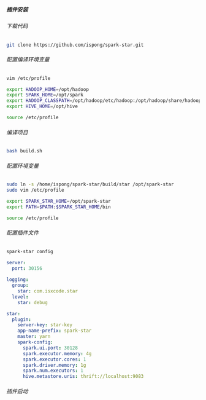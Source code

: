 ##### 插件安装

###### 下载代码

```bash
git clone https://github.com/ispong/spark-star.git
```

###### 配置编译环境变量

```bash
vim /etc/profile
```

```bash
export HADOOP_HOME=/opt/hadoop
export SPARK_HOME=/opt/spark
export HADOOP_CLASSPATH=/opt/hadoop/etc/hadoop:/opt/hadoop/share/hadoop/common/lib/*:/opt/hadoop/share/hadoop/common/*:/opt/hadoop/share/hadoop/hdfs:/opt/hadoop/share/hadoop/hdfs/lib/*:/opt/hadoop/share/hadoop/hdfs/*:/opt/hadoop/share/hadoop/mapreduce/lib/*:/opt/hadoop/share/hadoop/mapreduce/*:/opt/hadoop/share/hadoop/yarn:/opt/hadoop/share/hadoop/yarn/lib/*:/opt/hadoop/share/hadoop/yarn/* 
export HIVE_HOME=/opt/hive
```

```bash
source /etc/profile
```

###### 编译项目

```bash
bash build.sh
```

###### 配置环境变量

```bash
sudo ln -s /home/ispong/spark-star/build/star /opt/spark-star
sudo vim /etc/profile
```

```bash
export SPARK_STAR_HOME=/opt/spark-star
export PATH=$PATH:$SPARK_STAR_HOME/bin
```

```bash
source /etc/profile
```

###### 配置插件文件

```bash
spark-star config
```

```yaml
server:
  port: 30156 
  
logging:
  group:
    star: com.isxcode.star
  level:
    star: debug

star:
  plugin:
    server-key: star-key 
    app-name-prefix: spark-star 
    master: yarn 
    spark-config:
      spark.ui.port: 30128
      spark.executor.memory: 4g
      spark.executor.cores: 1
      spark.driver.memory: 1g
      spark.num.executors: 1
      hive.metastore.uris: thrift://localhost:9083
```

###### 插件启动

```bash

```
